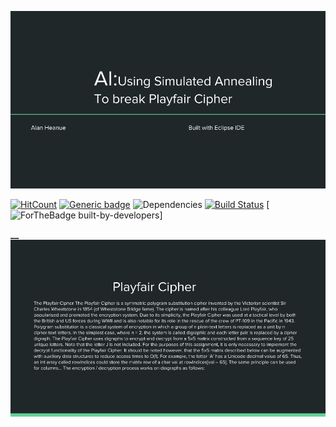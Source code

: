 ![](Images/3.png)

[![HitCount](http://hits.dwyl.com/{username}/{project-name}.svg)](http://hits.dwyl.com/{username}/{project-name})
[![Generic badge](https://img.shields.io/badge/<Java>-<Done>-<COLOR>.svg)](https://shields.io/)
![Dependencies](https://img.shields.io/badge/dependencies-up%20to%20date-brightgreen.svg)
[![Build Status](https://travis-ci.org/anfederico/Clairvoyant.svg?branch=master)](https://travis-ci.org/anfederico/Clairvoyant)
[![ForTheBadge built-by-developers](http://ForTheBadge.com/images/badges/built-by-developers.svg)]

**__**
![](Images/2.png)

